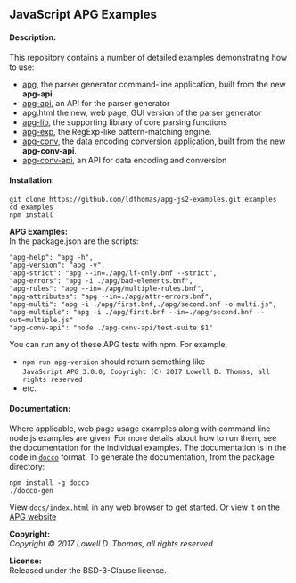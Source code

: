## JavaScript APG Examples

#### Description:  
This repository contains a number of detailed examples demonstrating how to use:
* [apg](https://github.com/ldthomas/apg-js2), the parser generator command-line application, built from the new **apg-api**.
* [apg-api](https://github.com/ldthomas/apg-js2-api), an API for the parser generator
* apg.html the new, web page, GUI version of the parser generator
* [apg-lib](https://github.com/ldthomas/apg-js2-lib), the supporting library of core parsing functions
* [apg-exp](https://github.com/ldthomas/apg-js2-exp), the RegExp-like pattern-matching engine.    
* [apg-conv](https://github.com/ldthomas/apg-conv), the data encoding conversion application, built from the new **apg-conv-api**.
* [apg-conv-api](https://github.com/ldthomas/apg-conv-api), an API for data encoding and conversion

#### Installation:  
```
git clone https://github.com/ldthomas/apg-js2-examples.git examples
cd examples 
npm install
```
**APG Examples:**  
In the package.json are the scripts:
```
"apg-help": "apg -h",
"apg-version": "apg -v",
"apg-strict": "apg --in=./apg/lf-only.bnf --strict",
"apg-errors": "apg -i ./apg/bad-elements.bnf",
"apg-rules": "apg --in=./apg/multiple-rules.bnf",
"apg-attributes": "apg --in=./apg/attr-errors.bnf",
"apg-multi": "apg -i ./apg/first.bnf,./apg/second.bnf -o multi.js",
"apg-multiple": "apg -i ./apg/first.bnf --in=./apg/second.bnf --out=multiple.js"
"apg-conv-api": "node ./apg-conv-api/test-suite $1"
```  
You can run any of these APG tests with npm. For example,<br>
* `npm run apg-version` should return something like<br>
`JavaScript APG 3.0.0, Copyright (C) 2017 Lowell D. Thomas, all rights reserved`
* etc.

#### Documentation:  
Where applicable, web page usage examples along with command line node.js examples are given.
For more details about how to run them, see the documentation for the individual examples.
The documentation is in the code in [`docco`](https://jashkenas.github.io/docco/) format.
To generate the documentation, from the package directory:
```
npm install -g docco
./docco-gen
```
View `docs/index.html` in any web browser to get started.
Or view it on the [APG website](http://coasttocoastresearch.com/docjs2/apg-examples/index.html)

**Copyright:**  
*Copyright &copy; 2017 Lowell D. Thomas, all rights reserved*  

**License:**  
Released under the BSD-3-Clause license.
      
